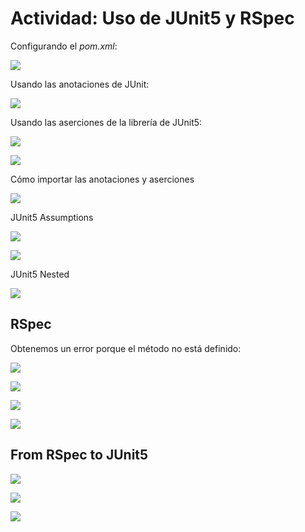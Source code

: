 # Actividad: Uso de JUnit5 y RSpec <!-- omit in toc -->

Configurando el *pom.xml*:

![](sources/2023-09-09-16-32-36.png)

Usando las anotaciones de JUnit:

![](sources/2023-09-09-17-09-48.png)

Usando las aserciones de la librería de JUnit5:

![](sources/2023-09-09-18-13-55.png)

![](sources/2023-09-09-18-14-47.png)

Cómo importar las anotaciones y aserciones

![](sources/2023-09-09-18-26-33.png)

JUnit5 Assumptions

![](sources/2023-09-09-19-04-44.png)

![](sources/2023-09-09-19-05-55.png)

JUnit5 Nested

![](sources/2023-09-09-19-15-13.png)

## RSpec

Obtenemos un error porque el método no está definido:

![](sources/2023-09-11-08-32-08.png)

![](sources/2023-09-11-08-39-29.png)

![](sources/2023-09-11-09-04-05.png)

![](sources/2023-09-11-09-01-37.png)

## From RSpec to JUnit5

![](sources/2023-09-11-09-15-45.png)

![](sources/2023-09-11-09-16-41.png)

![](sources/2023-09-11-09-23-36.png)
